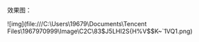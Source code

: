 效果图：

![img](file:///C:\Users\19679\Documents\Tencent Files\1967970999\Image\C2C\83$J5LHI2S{H%V$$K~`1VQ1.png)
